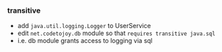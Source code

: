 
### transitive

* add `java.util.logging.Logger` to UserService
* edit `net.codetojoy.db` module so that `requires transitive java.sql`
* i.e. db module grants access to logging via sql
